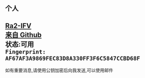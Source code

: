 ## 个人  
[Ra2-IFV](Ra2-IFV_0x7CCBD68F_public.asc)  
[来自 Github](https://github.com/Ra2-IFV.gpg)  
状态:可用  
`Fingerprint: AF67AF3A9869FEC83D8A330FF3F6C5847CCBD68F`  
---
如有重要消息,请使用公钥加密后向我发送,可以使用邮件  

